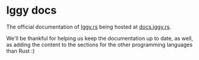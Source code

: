 # Iggy docs

The official documentation of [Iggy.rs](https://iggy.rs) being hosted at [docs.iggy.rs](https://docs.iggy.rs).

We'll be thankful for helping us keep the documentation up to date, as well, as adding the content to the sections for the other programming languages than Rust :)